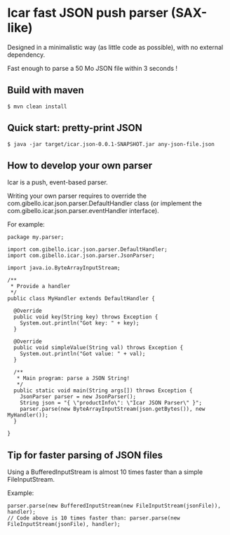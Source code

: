 # Icar fast JSON push parser (SAX-like)

Designed in a minimalistic way (as little code as possible), with no external dependency.

Fast enough to parse a 50 Mo JSON file within 3 seconds !

## Build with maven

```
$ mvn clean install
```

## Quick start: pretty-print JSON

```
$ java -jar target/icar.json-0.0.1-SNAPSHOT.jar any-json-file.json
```
 
## How to develop your own parser

Icar is a push, event-based parser.

Writing your own parser requires to override the com.gibello.icar.json.parser.DefaultHandler class (or implement the com.gibello.icar.json.parser.eventHandler interface).
 
For example:

```
package my.parser;

import com.gibello.icar.json.parser.DefaultHandler;
import com.gibello.icar.json.parser.JsonParser;

import java.io.ByteArrayInputStream;

/**
 * Provide a handler
 */
public class MyHandler extends DefaultHandler {

  @Override
  public void key(String key) throws Exception {
    System.out.println("Got key: " + key);
  }

  @Override
  public void simpleValue(String val) throws Exception {
    System.out.println("Got value: " + val);
  }

  /**
   * Main program: parse a JSON String!
   */
  public static void main(String args[]) throws Exception {
    JsonParser parser = new JsonParser();
    String json = "{ \"productInfo\": \"Icar JSON Parser\" }";
    parser.parse(new ByteArrayInputStream(json.getBytes()), new MyHandler());
  }

}

```

## Tip for faster parsing of JSON files

Using a BufferedInputStream is almost 10 times faster than a simple FileInputStream.

Example:

```
parser.parse(new BufferedInputStream(new FileInputStream(jsonFile)), handler);
// Code above is 10 times faster than: parser.parse(new FileInputStream(jsonFile), handler);
```
